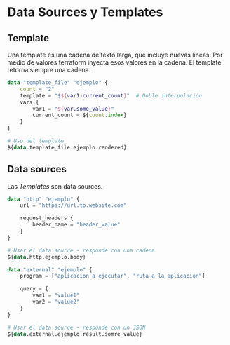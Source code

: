 # Data Sources y Templates

## Template 

Una template es una cadena de texto larga, que incluye nuevas lineas. Por medio de valores terraform inyecta esos valores en la cadena. El template retorna siempre una cadena.

```terraform
data "template_file" "ejemplo" {
    count = "2"
    template = "$${var1-current_count}"  # Doble interpolación
    vars {
        var1 = "${var.some_value}"
        current_count = ${count.index}
    }
}

# Uso del template
${data.template_file.ejemplo.rendered}
```

## Data sources

Las *Templates* son data sources.

```terraform
data "http" "ejemplo" {
    url = "https://url.to.website.com"

    request_headers {
        header_name = "header_value"
    }
}

# Usar el data source - responde con una cadena
${data.http.ejemplo.body}
```

```terraform
data "external" "ejemplo" {
    program = ["aplicacion a ejecutar", "ruta a la aplicacion"]

    query = {
        var1 = "value1"
        var2 = "value2"
    }
}

# Usar el data source - responde con un JSON
${data.external.ejemplo.result.somre_value}
```

